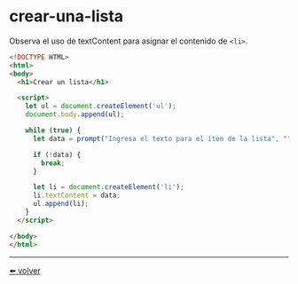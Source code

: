 # crear-una-lista

Observa el uso de textContent para asignar el contenido de `<li>`.

````html
<!DOCTYPE HTML>
<html>
<body>
  <h1>Crear un lista</h1>

  <script>
    let ul = document.createElement('ul');
    document.body.append(ul);

    while (true) {
      let data = prompt("Ingresa el texto para el ítem de la lista", "");

      if (!data) {
        break;
      }

      let li = document.createElement('li');
      li.textContent = data;
      ul.append(li);
    }
  </script>

</body>
</html>
````


---
[⬅️ volver](https://github.com/VictorHugoAguilar/javascript-interview-questions-explained/blob/main/theory-documento/modifying-document/readme.md#crear-una-lista)
